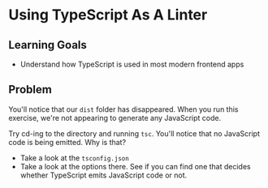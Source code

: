 # Using TypeScript As A Linter

## Learning Goals

- Understand how TypeScript is used in most modern frontend apps

## Problem

You'll notice that our `dist` folder has disappeared. When you run this exercise, we're not appearing to generate any JavaScript code.

Try cd-ing to the directory and running `tsc`. You'll notice that no JavaScript code is being emitted. Why is that?

- Take a look at the `tsconfig.json`
- Take a look at the options there. See if you can find one that decides whether TypeScript emits JavaScript code or not.

